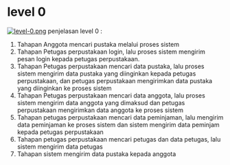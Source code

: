 # level 0
[![level-0.png](https://i.postimg.cc/Qx470TH8/level-0.png)](https://postimg.cc/9r9zfzdK)
penjelasan level 0 :
1. Tahapan Anggota mencari pustaka melalui proses sistem
2. Tahapan Petugas perpustakaan login, lalu proses sistem mengirim pesan login kepada petugas perpustakaan.
3. Tahapan Petugas perpustakaan mencari data pustaka, lalu proses sistem mengirim data pustaka yang diinginkan kepada petugas perpustakaan,
dan petugas perpustakaan mengirimkan data pustaka yang diinginkan ke proses sistem
4. Tahapan Petugas perpustakaan mencari data anggota, lalu proses sistem mengirim data anggota yang dimaksud
dan petugas perpustakaan mengirimkan data anggota ke proses sistem
5. Tahapan petugas perpustakaan mencari data peminjaman, lalu mengirim data peminjaman ke proses sistem 
dan sistem mengirim data peminjam kepada petugas perpustakaan
6. Tahapan petugas perpustakaan mencari petugas dan data petugas, lalu sistem mengirim data petugas 
7. Tahapan sistem mengirim data pustaka kepada anggota